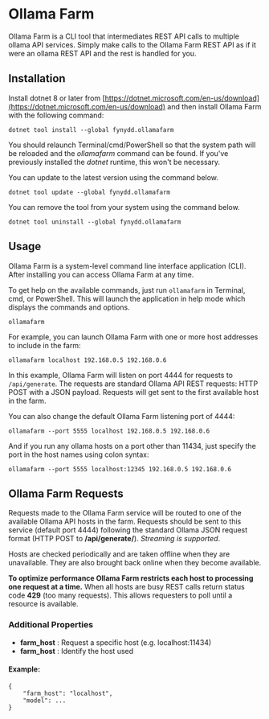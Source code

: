 # Ollama Farm

Ollama Farm is a CLI tool that intermediates REST API calls to multiple ollama API services. Simply make calls to the Ollama Farm REST API as if it were an ollama REST API and the rest is handled for you.

## Installation

Install dotnet 8 or later from [https://dotnet.microsoft.com/en-us/download](https://dotnet.microsoft.com/en-us/download) and then install Ollama Farm with the following command:

```
dotnet tool install --global fynydd.ollamafarm
```

You should relaunch Terminal/cmd/PowerShell so that the system path will be reloaded and the *ollamafarm* command can be found. If you've previously installed the *dotnet* runtime, this won't be necessary.

You can update to the latest version using the command below.

```
dotnet tool update --global fynydd.ollamafarm
```

You can remove the tool from your system using the command below.

```
dotnet tool uninstall --global fynydd.ollamafarm
```

## Usage

Ollama Farm is a system-level command line interface application (CLI). After installing you can access Ollama Farm at any time.

To get help on the available commands, just run `ollamafarm` in Terminal, cmd, or PowerShell. This will launch the application in help mode which displays the commands and options.

```
ollamafarm
```

For example, you can launch Ollama Farm with one or more host addresses to include in the farm:

```
ollamafarm localhost 192.168.0.5 192.168.0.6
```

In this example, Ollama Farm will listen on port 4444 for requests to `/api/generate`. The requests are standard Ollama API REST requests: HTTP POST with a JSON payload. Requests will get sent to the first available host in the farm.

You can also change the default Ollama Farm listening port of 4444:

```
ollamafarm --port 5555 localhost 192.168.0.5 192.168.0.6
```

And if you run any ollama hosts on a port other than 11434, just specify the port in the host names using colon syntax:

```
ollamafarm --port 5555 localhost:12345 192.168.0.5 192.168.0.6
```
## Ollama Farm Requests

Requests made to the Ollama Farm service will be routed to one of the available Ollama API hosts in the farm. Requests should be sent to this service (default port 4444) following the standard Ollama JSON request format (HTTP POST to **/api/generate/**). *Streaming is supported*.

Hosts are checked periodically and are taken offline when they are unavailable. They are also brought back online when they become available.

**To optimize performance Ollama Farm restricts each host to processing one request at a time.** When all hosts are busy REST calls return status code **429** (too many requests). This allows requesters to poll until a resource is available.

### Additional Properties

- **farm_host** : Request a specific host (e.g. localhost:11434)
- **farm_host** : Identify the host used

#### Example:
```
{
    "farm_host": "localhost",
    "model": ...
}
```